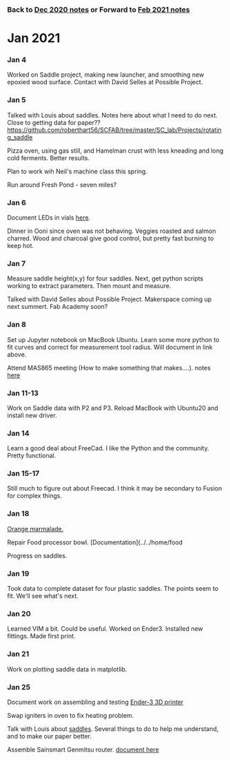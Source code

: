 
### Back to [Dec 2020 notes](../Dec2020)   or  Forward to [Feb 2021 notes](../Feb2021)

# Jan 2021


 ### Jan 4

Worked on Saddle project, making new launcher, and smoothing new epoxied wood surface.
Contact with David Selles at Possible Project.

 ### Jan 5
 
Talked with Louis about saddles. Notes here about what I need to do next.  Close to getting data for paper??
https://github.com/roberthart56/SCFAB/tree/master/SC_lab/Projects/rotating_saddle  

Pizza oven, using gas still, and Hamelman crust with less kneading and long cold ferments.  Better results. 

Plan to work wih Neil's machine class this spring.

Run around Fresh Pond -  seven miles?

 ### Jan 6
 
 Document LEDs in vials [here](https://github.com/roberthart56/projects/tree/master/Vial_lights).
 
 Dinner in Ooni since oven was not behaving.  Veggies roasted and salmon charred.  Wood and charcoal give good control, but pretty fast burning to keep hot.
 
 ### Jan 7
 
 Measure saddle height(x,y) for four saddles.   Next, get python scripts working to extract parameters.  Then mount and measure.
 
 Talked with David Selles about Possible Project.  Makerspace coming up next summert.  Fab Academy soon?

 ### Jan 8
 
 Set up Jupyter notebook on MacBook Ubuntu.  Learn some more python to fit curves and correct for measurement tool radius.  Will document in link above.
 
 Attend MAS865 meeting (How to make something that makes....).  notes [here](https://github.com/roberthart56/projects/blob/master/Machines2021/README.md)
 
 ### Jan 11-13
 
 Work on Saddle data with P2 and P3.  Reload MacBook with Ubuntu20 and install new driver.
 
 ### Jan 14
 
Learn a good deal about FreeCad.  I like the Python and the community.  Pretty functional.  

### Jan 15-17

Still much to figure out about Freecad.  I think it may be secondary to Fusion for complex things.

###  Jan 18

[Orange marmalade.](../../Cooking/README.md)

Repair Food processor bowl.  [Documentation](../../home/food

Progress on saddles.


###  Jan 19

Took data to complete dataset for four plastic saddles.  The points seem to fit.  We'll see what's next.



###  Jan 20

Learned VIM a bit.  Could be useful.
Worked on Ender3.  Installed new fittings.  Made first print.

###  Jan 21

Work on plotting saddle data in matplotlib.


###  Jan 25

Document work on assembling and testing [Ender-3 3D printer](../../Machines2021/Ender3/README.md)

Swap igniters in oven to fix heating problem.

Talk with Louis about [saddles](https://github.com/roberthart56/SCFAB/tree/master/SC_lab/Projects/rotating_saddle).  Several things to do to help me understand, and to make our paper better.   

Assemble Sainsmart Genmitsu router.  [document here](../../Machines2021/genmitsu/README.md)



